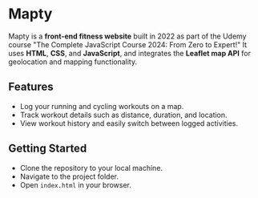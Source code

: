 # Mapty

Mapty is a **front-end fitness website** built in 2022 as part of the Udemy course "The Complete JavaScript Course 2024: From Zero to Expert!" It uses **HTML**, **CSS**, and **JavaScript**, and integrates the **Leaflet map API** for geolocation and mapping functionality.

## Features
   - Log your running and cycling workouts on a map.
   - Track workout details such as distance, duration, and location.
   - View workout history and easily switch between logged activities.

## Getting Started
   - Clone the repository to your local machine.
   - Navigate to the project folder.
   - Open `index.html` in your browser.